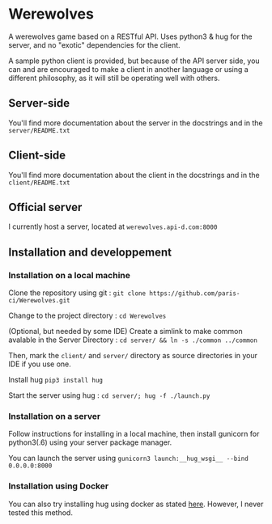 # Werewolves
A werewolves game based on a RESTful API. Uses python3 & hug for the server, and no "exotic" dependencies for the client.

A sample python client is provided, but because of the API server side, you can and are encouraged to make a client in another language or using a different philosophy, as it will still be operating well with others.

## Server-side

You'll find more documentation about the server in the docstrings and in the `server/README.txt`

## Client-side

You'll find more documentation about the client in the docstrings and in the `client/README.txt`

## Official server

I currently host a server, located at `werewolves.api-d.com:8000`

## Installation and developpement

### Installation on a local machine

Clone the repository using git : `git clone https://github.com/paris-ci/Werewolves.git`

Change to the project directory : `cd Werewolves`

(Optional, but needed by some IDE) Create a simlink to make common avalable in the Server Directory : `cd server/ && ln -s ./common ../common`

Then, mark the `client/` and `server/` directory as source directories in your IDE if you use one.

Install hug `pip3 install hug`

Start the server using hug : `cd server/; hug -f ./launch.py`

### Installation on a server

Follow instructions for installing in a local machine, then install gunicorn for python3(.6) using your server package manager.

You can launch the server using `gunicorn3 launch:__hug_wsgi__ --bind 0.0.0.0:8000`

### Installation using Docker

You can also try installing hug using docker as stated [here](https://github.com/timothycrosley/hug#using-docker). However, I never tested this method.

